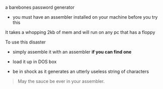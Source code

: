 a barebones password generator

- you must have an assembler installed on your machine before you try this

It takes a whopping 2kb of mem and will run on any pc that has a floppy

To use this disaster

- simply assemble it with an assembler **if you can find one** 

- load it up in DOS box 

- be in shock as it generates an utterly useless string of characters



> May the sauce be ever in your assembler.

